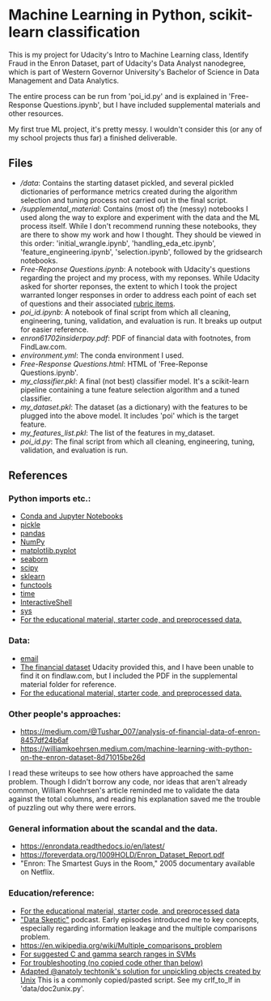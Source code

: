 # Machine Learning in Python, scikit-learn classification

This is my project for Udacity's Intro to Machine Learning class, Identify Fraud in the Enron Dataset, part of Udacity's Data Analyst nanodegree, which is part of Western Governor University's Bachelor of Science in Data Management and Data Analytics.

The entire process can be run from 'poi_id.py' and is explained in 'Free-Response Questions.ipynb', but I have included supplemental materials and other resources.

My first true ML project, it's pretty messy. I wouldn't consider this (or any of my school projects thus far) a finished deliverable.

## Files

- */data*: Contains the starting dataset pickled, and several pickled dictionaries of performance metrics created during the algorithm selection and tuning process not carried out in the final script.
- */supplemental_material*: Contains (most of) the (messy) notebooks I used along the way to explore and experiment with the data and the ML process itself. While I don't recommend running these notebooks, they are there to show my work and how I thought. They should be viewed in this order: 'initial_wrangle.ipynb', 'handling_eda_etc.ipynb', 'feature_engineering.ipynb', 'selection.ipynb', followed by the gridsearch notebooks.
- *Free-Reponse Questions.ipynb*: A notebook with Udacity's questions regarding the project and my process, with my reponses. While Udacity asked for shorter reponses, the extent to which I took the project warranted longer responses in order to address each point of each set of questions and their associated [rubric items](https://review.udacity.com/#!/rubrics/27/view).
- *poi_id.ipynb*: A notebook of final script from which all cleaning, engineering, tuning, validation, and evaluation is run. It breaks up output for easier reference.
- *enron61702insiderpay.pdf*: PDF of financial data with footnotes, from FindLaw.com.
- *environment.yml*: The conda environment I used.
- *Free-Response Questions.html*: HTML of 'Free-Reponse Questions.ipynb'.
- *my_classifier.pkl*: A final (not best) classifier model. It's a scikit-learn pipeline containing a tune feature selection algorithm and a tuned classifier.
- *my_dataset.pkl*: The dataset (as a dictionary) with the features to be plugged into the above model. It includes 'poi' which is the target feature.
- *my_features_list.pkl*: The list of the features in my_dataset.
- *poi_id.py*: The final script from which all cleaning, engineering, tuning, validation, and evaluation is run.

## References

### Python imports etc.:
* [Conda and Jupyter Notebooks](https://www.anaconda.com/)
* [pickle](http://www.picklesdoc.com/)
* [pandas](https://pandas.pydata.org/)
* [NumPy](https://numpy.org/)
* [matplotlib.pyplot](https://matplotlib.org/)
* [seaborn](https://seaborn.pydata.org/)
* [scipy](https://www.scipy.org/)
* [sklearn](https://sklearn.org/)
* [functools](https://docs.python.org/3/library/functools.html/)
* [time](https://docs.python.org/3/library/time.html)
* [InteractiveShell](https://ipython.org/)
* [sys](https://docs.python.org/3/library/sys.html)
* [For the educational material, starter code, and preprocessed data.](https://udacity.com/)

### Data:
* [email](https://www.cs.cmu.edu/~enron/)
* [The financial dataset](https://findlaw.com/) Udacity provided this, and I have been unable to find it on findlaw.com, but I included the PDF in the supplemental material folder for reference.
* [For the educational material, starter code, and preprocessed data.](https://udacity.com/)


### Other people's approaches:
* https://medium.com/@Tushar_007/analysis-of-financial-data-of-enron-8457df24b6af
* https://williamkoehrsen.medium.com/machine-learning-with-python-on-the-enron-dataset-8d71015be26d

I read these writeups to see how others have approached the same problem. Though I didn't borrow any code, nor ideas that aren't already common, William Koehrsen's article reminded me to validate the data against the total columns, and reading his explanation saved me the trouble of puzzling out why there were errors.


### General information about the scandal and the data.
* https://enrondata.readthedocs.io/en/latest/
* https://foreverdata.org/1009HOLD/Enron_Dataset_Report.pdf
* "Enron: The Smartest Guys in the Room," 2005 documentary available on Netflix.


### Education/reference:
* [For the educational material, starter code, and preprocessed data](https://udacity.com/)
* ["Data Skeptic"](https://dataskeptic.com/) podcast. Early episodes introduced me to key concepts, especially regarding information leakage and the multiple comparisons problem.
* https://en.wikipedia.org/wiki/Multiple_comparisons_problem
* [For suggested C and gamma search ranges in SVMs](https://www.csie.ntu.edu.tw/~cjlin/papers/guide/guide.pdf)
* [For troubleshooting (no copied code other than below)](https://stackoverflow.com/users/2391771/kaleb-coberly)
* [Adapted @anatoly techtonik's solution for unpickling objects created by Unix](https://stackoverflow.com/questions/2613800/how-to-convert-dos-windows-newline-crlf-to-unix-newline-lf-in-a-bash-script/19702943#19702943) This is a commonly copied/pasted script. See my crlf_to_lf in 'data/doc2unix.py'.
